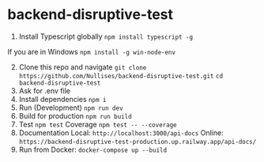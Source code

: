 # backend-disruptive-test

1. Install Typescript globally
   `npm install typescript -g`

If you are in Windows
`npm install -g win-node-env`

2. Clone this repo and navigate
   `git clone https://github.com/Nullises/backend-disruptive-test.git`
   `cd  backend-disruptive-test`
3. Ask for .env file
4. Install dependencies
   `npm i`
5. Run (Development)
   `npm run dev`
6. Build for production
   `npm run build`
7. Test
   `npm test`
   Coverage
   `npm test -- --coverage`
8. Documentation
   Local: `http://localhost:3000/api-docs`
   Online: `https://backend-disruptive-test-production.up.railway.app/api-docs/`
9. Run from Docker:
   `docker-compose up --build`
